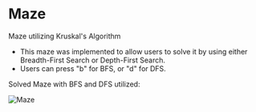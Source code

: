 # Maze
Maze utilizing Kruskal's Algorithm
- This maze was implemented to allow users to solve it by using either Breadth-First Search or Depth-First Search.
- Users can press "b" for BFS, or "d" for DFS. 


Solved Maze with BFS and DFS utilized:

![Maze](https://user-images.githubusercontent.com/55080943/219932218-83c3eb5c-1646-4054-8a80-49fe83e78ff2.png)
